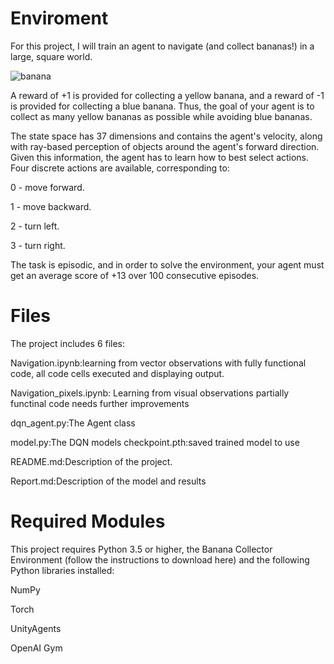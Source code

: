 # Enviroment

For this project, I will train an agent to navigate (and collect bananas!) in a large, square world.

![banana](https://user-images.githubusercontent.com/43606874/50734578-31458000-11b2-11e9-8cbc-fcdd84d17277.gif)

A reward of +1 is provided for collecting a yellow banana, and a reward of -1 is provided for collecting a blue banana. Thus, the goal of your agent is to collect as many yellow bananas as possible while avoiding blue bananas.

The state space has 37 dimensions and contains the agent's velocity, along with ray-based perception of objects around the agent's forward direction. Given this information, the agent has to learn how to best select actions. Four discrete actions are available, corresponding to:

0 - move forward.

1 - move backward.

2 - turn left.

3 - turn right.

The task is episodic, and in order to solve the environment, your agent must get an average score of +13 over 100 consecutive episodes.

# Files

The project includes 6 files:

Navigation.ipynb:learning from vector observations with fully functional code, all code cells executed and displaying output.

Navigation_pixels.ipynb: Learning from visual observations partially functinal code needs further improvements 

dqn_agent.py:The Agent class

model.py:The DQN models checkpoint.pth:saved trained model to use

README.md:Description of the project.

Report.md:Description of the model and results

# Required Modules

This project requires Python 3.5 or higher, the Banana Collector Environment (follow the instructions to download here) and the following Python libraries installed:

NumPy

Torch

UnityAgents

OpenAI Gym
